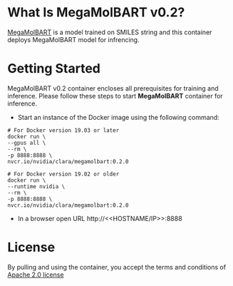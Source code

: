 # What Is MegaMolBART v0.2?
[MegaMolBART](https://ngc.nvidia.com/catalog/models/nvidia:clara:megamolbart) is a model trained on SMILES string and this container deploys MegaMolBART model for infrencing.

# Getting Started
MegaMolBART v0.2 container encloses all prerequisites for training and inference. Please follow these steps to start **MegaMolBART** container for inference.

- Start an instance of the Docker image using the following command:

 ```
 # For Docker version 19.03 or later
 docker run \
 --gpus all \
 --rm \
 -p 8888:8888 \
 nvcr.io/nvidia/clara/megamolbart:0.2.0

 # For Docker version 19.02 or older
 docker run \
 --runtime nvidia \
 --rm \
 -p 8888:8888 \
 nvcr.io/nvidia/clara/megamolbart:0.2.0
 ```

- In a browser open URL http://<<HOSTNAME/IP>>:8888


 # License
By pulling and using the container, you accept the terms and conditions of [Apache 2.0 license](http://www.apache.org/licenses/LICENSE-2.0)
